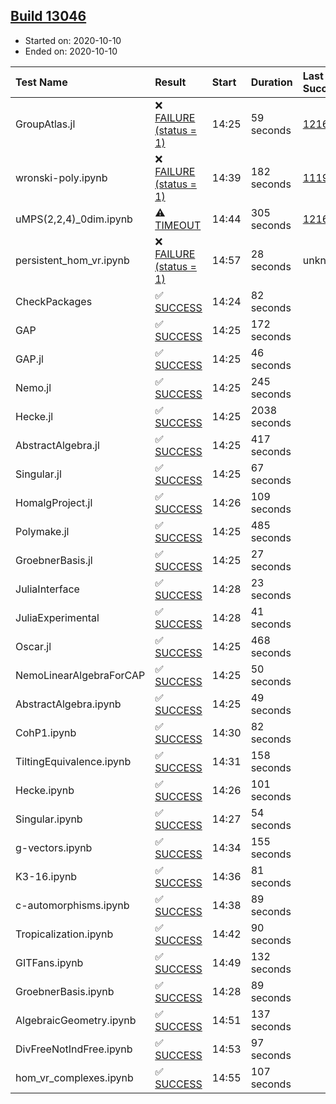 ## [Build 13046](https://oscarci.mathematik.uni-kl.de/job/oscar/13046/)

* Started on: 2020-10-10
* Ended on: 2020-10-10

| Test Name    | Result | Start | Duration | Last Success | First Failure |
|:-------------|:-------|:------|:---------|:-------------|:--------------|
| GroupAtlas.jl | ❌ [FAILURE (status = 1)](https://oscarci.mathematik.uni-kl.de/job/oscar/13046/artifact/logs/build-13046/GroupAtlas.jl.log) | 14:25 | 59 seconds | [12167](https://oscarci.mathematik.uni-kl.de/job/oscar/12167/) | [12168](https://oscarci.mathematik.uni-kl.de/job/oscar/12168/) |
| wronski-poly.ipynb | ❌ [FAILURE (status = 1)](https://oscarci.mathematik.uni-kl.de/job/oscar/13046/artifact/logs/build-13046/wronski-poly.ipynb.log) | 14:39 | 182 seconds | [11192](https://oscarci.mathematik.uni-kl.de/job/oscar/11192/) | [11193](https://oscarci.mathematik.uni-kl.de/job/oscar/11193/) |
| uMPS(2,2,4)_0dim.ipynb | ⚠ [TIMEOUT](https://oscarci.mathematik.uni-kl.de/job/oscar/13046/artifact/logs/build-13046/uMPS-2-2-4-_0dim.ipynb.log) | 14:44 | 305 seconds | [12167](https://oscarci.mathematik.uni-kl.de/job/oscar/12167/) | [12168](https://oscarci.mathematik.uni-kl.de/job/oscar/12168/) |
| persistent_hom_vr.ipynb | ❌ [FAILURE (status = 1)](https://oscarci.mathematik.uni-kl.de/job/oscar/13046/artifact/logs/build-13046/persistent_hom_vr.ipynb.log) | 14:57 | 28 seconds | unknown | unknown |
| CheckPackages | ✅ [SUCCESS](https://oscarci.mathematik.uni-kl.de/job/oscar/13046/artifact/logs/build-13046/CheckPackages.log) | 14:24 | 82 seconds |  |  |
| GAP | ✅ [SUCCESS](https://oscarci.mathematik.uni-kl.de/job/oscar/13046/artifact/logs/build-13046/GAP.log) | 14:25 | 172 seconds |  |  |
| GAP.jl | ✅ [SUCCESS](https://oscarci.mathematik.uni-kl.de/job/oscar/13046/artifact/logs/build-13046/GAP.jl.log) | 14:25 | 46 seconds |  |  |
| Nemo.jl | ✅ [SUCCESS](https://oscarci.mathematik.uni-kl.de/job/oscar/13046/artifact/logs/build-13046/Nemo.jl.log) | 14:25 | 245 seconds |  |  |
| Hecke.jl | ✅ [SUCCESS](https://oscarci.mathematik.uni-kl.de/job/oscar/13046/artifact/logs/build-13046/Hecke.jl.log) | 14:25 | 2038 seconds |  |  |
| AbstractAlgebra.jl | ✅ [SUCCESS](https://oscarci.mathematik.uni-kl.de/job/oscar/13046/artifact/logs/build-13046/AbstractAlgebra.jl.log) | 14:25 | 417 seconds |  |  |
| Singular.jl | ✅ [SUCCESS](https://oscarci.mathematik.uni-kl.de/job/oscar/13046/artifact/logs/build-13046/Singular.jl.log) | 14:25 | 67 seconds |  |  |
| HomalgProject.jl | ✅ [SUCCESS](https://oscarci.mathematik.uni-kl.de/job/oscar/13046/artifact/logs/build-13046/HomalgProject.jl.log) | 14:26 | 109 seconds |  |  |
| Polymake.jl | ✅ [SUCCESS](https://oscarci.mathematik.uni-kl.de/job/oscar/13046/artifact/logs/build-13046/Polymake.jl.log) | 14:25 | 485 seconds |  |  |
| GroebnerBasis.jl | ✅ [SUCCESS](https://oscarci.mathematik.uni-kl.de/job/oscar/13046/artifact/logs/build-13046/GroebnerBasis.jl.log) | 14:25 | 27 seconds |  |  |
| JuliaInterface | ✅ [SUCCESS](https://oscarci.mathematik.uni-kl.de/job/oscar/13046/artifact/logs/build-13046/JuliaInterface.log) | 14:28 | 23 seconds |  |  |
| JuliaExperimental | ✅ [SUCCESS](https://oscarci.mathematik.uni-kl.de/job/oscar/13046/artifact/logs/build-13046/JuliaExperimental.log) | 14:28 | 41 seconds |  |  |
| Oscar.jl | ✅ [SUCCESS](https://oscarci.mathematik.uni-kl.de/job/oscar/13046/artifact/logs/build-13046/Oscar.jl.log) | 14:25 | 468 seconds |  |  |
| NemoLinearAlgebraForCAP | ✅ [SUCCESS](https://oscarci.mathematik.uni-kl.de/job/oscar/13046/artifact/logs/build-13046/NemoLinearAlgebraForCAP.log) | 14:25 | 50 seconds |  |  |
| AbstractAlgebra.ipynb | ✅ [SUCCESS](https://oscarci.mathematik.uni-kl.de/job/oscar/13046/artifact/logs/build-13046/AbstractAlgebra.ipynb.log) | 14:25 | 49 seconds |  |  |
| CohP1.ipynb | ✅ [SUCCESS](https://oscarci.mathematik.uni-kl.de/job/oscar/13046/artifact/logs/build-13046/CohP1.ipynb.log) | 14:30 | 82 seconds |  |  |
| TiltingEquivalence.ipynb | ✅ [SUCCESS](https://oscarci.mathematik.uni-kl.de/job/oscar/13046/artifact/logs/build-13046/TiltingEquivalence.ipynb.log) | 14:31 | 158 seconds |  |  |
| Hecke.ipynb | ✅ [SUCCESS](https://oscarci.mathematik.uni-kl.de/job/oscar/13046/artifact/logs/build-13046/Hecke.ipynb.log) | 14:26 | 101 seconds |  |  |
| Singular.ipynb | ✅ [SUCCESS](https://oscarci.mathematik.uni-kl.de/job/oscar/13046/artifact/logs/build-13046/Singular.ipynb.log) | 14:27 | 54 seconds |  |  |
| g-vectors.ipynb | ✅ [SUCCESS](https://oscarci.mathematik.uni-kl.de/job/oscar/13046/artifact/logs/build-13046/g-vectors.ipynb.log) | 14:34 | 155 seconds |  |  |
| K3-16.ipynb | ✅ [SUCCESS](https://oscarci.mathematik.uni-kl.de/job/oscar/13046/artifact/logs/build-13046/K3-16.ipynb.log) | 14:36 | 81 seconds |  |  |
| c-automorphisms.ipynb | ✅ [SUCCESS](https://oscarci.mathematik.uni-kl.de/job/oscar/13046/artifact/logs/build-13046/c-automorphisms.ipynb.log) | 14:38 | 89 seconds |  |  |
| Tropicalization.ipynb | ✅ [SUCCESS](https://oscarci.mathematik.uni-kl.de/job/oscar/13046/artifact/logs/build-13046/Tropicalization.ipynb.log) | 14:42 | 90 seconds |  |  |
| GITFans.ipynb | ✅ [SUCCESS](https://oscarci.mathematik.uni-kl.de/job/oscar/13046/artifact/logs/build-13046/GITFans.ipynb.log) | 14:49 | 132 seconds |  |  |
| GroebnerBasis.ipynb | ✅ [SUCCESS](https://oscarci.mathematik.uni-kl.de/job/oscar/13046/artifact/logs/build-13046/GroebnerBasis.ipynb.log) | 14:28 | 89 seconds |  |  |
| AlgebraicGeometry.ipynb | ✅ [SUCCESS](https://oscarci.mathematik.uni-kl.de/job/oscar/13046/artifact/logs/build-13046/AlgebraicGeometry.ipynb.log) | 14:51 | 137 seconds |  |  |
| DivFreeNotIndFree.ipynb | ✅ [SUCCESS](https://oscarci.mathematik.uni-kl.de/job/oscar/13046/artifact/logs/build-13046/DivFreeNotIndFree.ipynb.log) | 14:53 | 97 seconds |  |  |
| hom_vr_complexes.ipynb | ✅ [SUCCESS](https://oscarci.mathematik.uni-kl.de/job/oscar/13046/artifact/logs/build-13046/hom_vr_complexes.ipynb.log) | 14:55 | 107 seconds |  |  |
